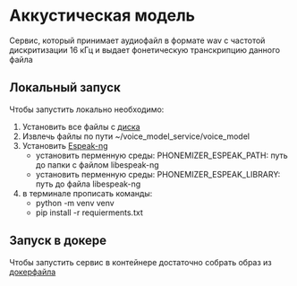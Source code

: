 # Аккустическая модель
Сервис, который принимает аудиофайл в формате wav с частотой дискритизации 16 кГц и выдает фонетическую транскрипцию данного файла
## Локальный запуск
Чтобы запустить локально необходимо:
1. Установить все файлы с [диска](https://drive.google.com/drive/folders/1XwMw0lZaVJ2VU3uKs2Os07g3bGieNuMb?usp=sharing)
2. Извлечь файлы по пути ~/voice_model_service/voice_model
3. Установить [Espeak-ng](https://github.com/espeak-ng/espeak-ng/releases)
    - установить перменную среды: PHONEMIZER_ESPEAK_PATH: путь до папки с файлом libespeak-ng
    - установить перменную среды: PHONEMIZER_ESPEAK_LIBRARY: путь до файла libespeak-ng
4. в терминале прописать команды:
    - python -m venv venv
    - pip install -r requierments.txt
## Запуск в докере
Чтобы запустить сервис в контейнере достаточно собрать образ из [докерфайла](/voice_model_service/Dockerfile)